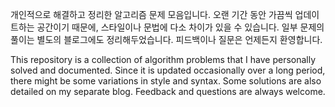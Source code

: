개인적으로 해결하고 정리한 알고리즘 문제 모음입니다.
오랜 기간 동안 가끔씩 업데이트하는 공간이기 때문에, 스타일이나 문법에 다소 차이가 있을 수 있습니다.
일부 문제의 풀이는 별도의 블로그에도 정리해두었습니다.
피드백이나 질문은 언제든지 환영합니다.

This repository is a collection of algorithm problems that I have personally solved and documented.
Since it is updated occasionally over a long period, there might be some variations in style and syntax.
Some solutions are also detailed on my separate blog.
Feedback and questions are always welcome.
